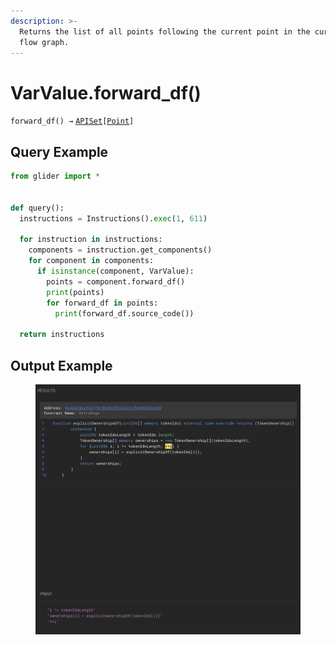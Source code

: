 ```yaml
---
description: >-
  Returns the list of all points following the current point in the current data
  flow graph.
---
```


# VarValue.forward\_df()

`forward_df() →` [`APISet`](../../iterables/apiset.md)`[`[`Point`](../point/)`]`

## Query Example

```python
from glider import *


def query():
  instructions = Instructions().exec(1, 611)

  for instruction in instructions:
    components = instruction.get_components()
    for component in components:
      if isinstance(component, VarValue):
        points = component.forward_df()
        print(points)
        for forward_df in points:
          print(forward_df.source_code())

  return instructions
```

## Output Example

<figure><img src="../../../.gitbook/assets/image (17) (1).png" alt=""><figcaption></figcaption></figure>
